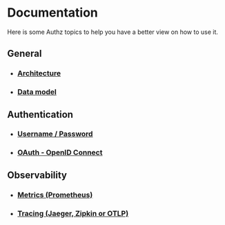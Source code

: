 # Documentation

Here is some Authz topics to help you have a better view on how to use it.

## General

* ### [Architecture](./architecture/index.md)

* ### [Data model](./model/index.md)

## Authentication

* ### [Username / Password](./authentication/user.md)

* ### [OAuth - OpenID Connect](./authentication/oauth.md)

## Observability

* ### [Metrics (Prometheus)](./observability/metrics.md)

* ### [Tracing (Jaeger, Zipkin or OTLP)](./observability/tracing.md)
